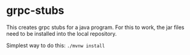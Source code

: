 # grpc-stubs

This creates grpc stubs for a java program. For this to work, the jar files need to be installed into the local repository.

Simplest way to do this: `./mvnw install`